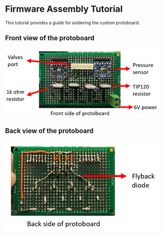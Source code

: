 # Firmware Assembly Tutorial

This tutorial provides a guide for soldering the custom protoboard. 

## Front view of the protoboard
<p>
  <img src="../Images/Firmware_tutorial/Front_view.png" alt="Step 1" width="800" />
</p>

## Back view of the protoboard
<p>
  <img src="../Images/Firmware_tutorial/Back_view.png" alt="Step 1" width="800" />
</p>
